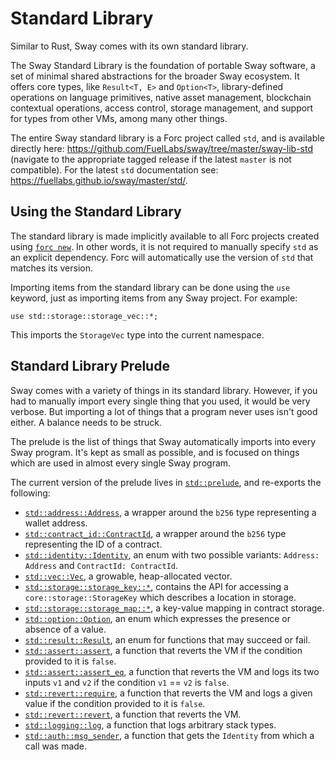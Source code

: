 # Standard Library

<!-- This section should explain what the std-lib is -->
<!-- std_lib:example:start -->
Similar to Rust, Sway comes with its own standard library.

The Sway Standard Library is the foundation of portable Sway software, a set of minimal shared abstractions for the broader Sway ecosystem. It offers core types, like `Result<T, E>` and `Option<T>`, library-defined operations on language primitives, native asset management, blockchain contextual operations, access control, storage management, and support for types from other VMs, among many other things.
<!-- std_lib:example:end -->

The entire Sway standard library is a Forc project called `std`, and is available directly here: <https://github.com/FuelLabs/sway/tree/master/sway-lib-std> (navigate to the appropriate tagged release if the latest `master` is not compatible). For the latest `std` documentation see: <https://fuellabs.github.io/sway/master/std/>.

## Using the Standard Library

The standard library is made implicitly available to all Forc projects created using [`forc new`](../forc/commands/forc_new.md). In other words, it is not required to manually specify `std` as an explicit dependency. Forc will automatically use the version of `std` that matches its version.

Importing items from the standard library can be done using the `use` keyword, just as importing items from any Sway project. For example:

```sway
use std::storage::storage_vec::*;
```

This imports the `StorageVec` type into the current namespace.

## Standard Library Prelude

<!-- This section should explain what the std-lib prelude is -->
<!-- prelude:example:start -->
Sway comes with a variety of things in its standard library. However, if you had to manually import every single thing that you used, it would be very verbose. But importing a lot of things that a program never uses isn't good either. A balance needs to be struck.

The prelude is the list of things that Sway automatically imports into every Sway program. It's kept as small as possible, and is focused on things which are used in almost every single Sway program.

The current version of the prelude lives in [`std::prelude`](https://github.com/FuelLabs/sway/blob/master/sway-lib-std/src/prelude.sw), and re-exports the following:

- [`std::address::Address`](https://github.com/FuelLabs/sway/blob/master/sway-lib-std/src/address.sw), a wrapper around the `b256` type representing a wallet address.
- [`std::contract_id::ContractId`](https://github.com/FuelLabs/sway/blob/master/sway-lib-std/src/contract_id.sw), a wrapper around the `b256` type representing the ID of a contract.
- [`std::identity::Identity`](https://github.com/FuelLabs/sway/blob/master/sway-lib-std/src/identity.sw), an enum with two possible variants: `Address: Address` and `ContractId: ContractId`.
- [`std::vec::Vec`](https://github.com/FuelLabs/sway/blob/master/sway-lib-std/src/vec.sw), a growable, heap-allocated vector.
- [`std::storage::storage_key::*`](https://github.com/FuelLabs/sway/blob/master/sway-lib-std/src/storage/storage_key.sw), contains the API for accessing a `core::storage::StorageKey` which describes a location in storage.
- [`std::storage::storage_map::*`](https://github.com/FuelLabs/sway/blob/master/sway-lib-std/src/storage/storage_map.sw), a key-value mapping in contract storage.
- [`std::option::Option`](https://github.com/FuelLabs/sway/blob/master/sway-lib-std/src/option.sw), an enum which expresses the presence or absence of a value.
- [`std::result::Result`](https://github.com/FuelLabs/sway/blob/master/sway-lib-std/src/result.sw), an enum for functions that may succeed or fail.
- [`std::assert::assert`](https://github.com/FuelLabs/sway/blob/master/sway-lib-std/src/assert.sw), a function that reverts the VM if the condition provided to it is `false`.
- [`std::assert::assert_eq`](https://github.com/FuelLabs/sway/blob/master/sway-lib-std/src/assert.sw), a function that reverts the VM and logs its two inputs `v1` and `v2` if the condition `v1` == `v2` is `false`.
- [`std::revert::require`](https://github.com/FuelLabs/sway/blob/master/sway-lib-std/src/revert.sw), a function that reverts the VM and logs a given value if the condition provided to it is `false`.
- [`std::revert::revert`](https://github.com/FuelLabs/sway/blob/master/sway-lib-std/src/revert.sw), a function that reverts the VM.
- [`std::logging::log`](https://github.com/FuelLabs/sway/blob/master/sway-lib-std/src/logging.sw), a function that logs arbitrary stack types.
- [`std::auth::msg_sender`](https://github.com/FuelLabs/sway/blob/master/sway-lib-std/src/auth.sw), a function that gets the `Identity` from which a call was made.
<!-- prelude:example:end -->
